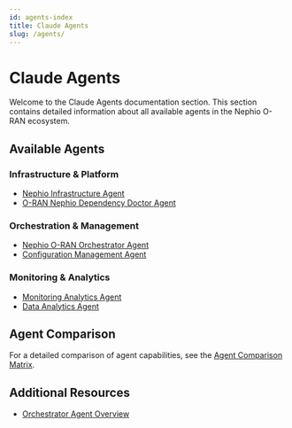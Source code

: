 ```yaml
---
id: agents-index
title: Claude Agents
slug: /agents/
---
```


# Claude Agents

Welcome to the Claude Agents documentation section. This section contains detailed information about
all available agents in the Nephio O-RAN ecosystem.

## Available Agents

### Infrastructure & Platform

- [Nephio Infrastructure Agent](./infrastructure/nephio-infrastructure-agent.mdx)
- [O-RAN Nephio Dependency Doctor Agent](./testing/oran-nephio-dep-doctor-agent.mdx)

### Orchestration & Management

- [Nephio O-RAN Orchestrator Agent](./orchestrator/nephio-oran-orchestrator-agent.mdx)
- [Configuration Management Agent](./config-management/configuration-management-agent.mdx)

### Monitoring & Analytics

- [Monitoring Analytics Agent](./monitoring/monitoring-analytics-agent.mdx)
- [Data Analytics Agent](./data-analytics/data-analytics-agent.mdx)

## Agent Comparison

For a detailed comparison of agent capabilities, see the
[Agent Comparison Matrix](./comparison-matrix.md).

## Additional Resources

- [Orchestrator Agent Overview](./orchestrator-agent.md)
